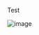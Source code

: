 Test

![image](https://github.com/stefanfilip005/RewardLounge_UI/assets/11574618/6e43680d-3519-46f0-bede-4b8b613e8dd5)
